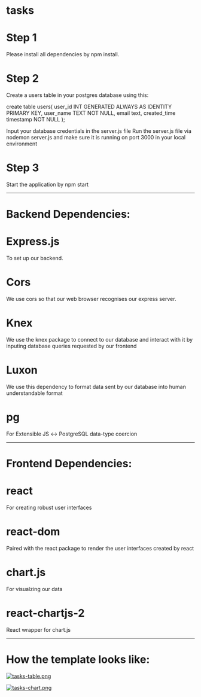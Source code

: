 # tasks

# Step 1
Please install all dependencies by npm install.

# Step 2
Create a users table in your postgres database using this:

create table users(
	user_id INT GENERATED ALWAYS AS IDENTITY PRIMARY KEY,
	user_name TEXT NOT NULL,
	email text,
	created_time timestamp NOT NULL
);


Input your database credentials in the server.js file
Run the server.js file via nodemon server.js and make sure it is running on port 3000 in your local environment

# Step 3
Start the application by npm start 

----------------------------------------------------------------------------------

# Backend Dependencies:
# Express.js
To set up our backend.
# Cors
We use cors so that our web browser recognises our express server.
# Knex
We use the knex package to connect to our database and interact with it by inputing database queries requested by our frontend
# Luxon
We use this dependency to format data sent by our database into human understandable format
# pg
For Extensible JS ↔ PostgreSQL data-type coercion

---------------------------------------------------------------------
# Frontend Dependencies:
# react
For creating robust user interfaces

# react-dom
Paired with the react package to render the user interfaces created by react

# chart.js
For visualzing our data 

# react-chartjs-2
React wrapper for chart.js

----------------------------------------------------------------------


# How the template looks like:

[![tasks-table.png](https://i.postimg.cc/sX18j72Z/tasks-table.png)](https://postimg.cc/7G8XXC0x)

[![tasks-chart.png](https://i.postimg.cc/xTGsStP4/tasks-chart.png)](https://postimg.cc/BX65T5kT)



